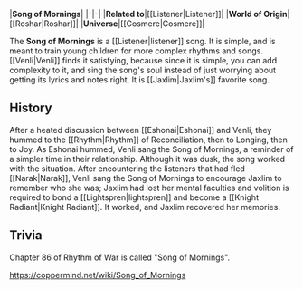 |**Song of Mornings**|
|-|-|
|**Related to**|[[Listener\|Listener]]|
|**World of Origin**|[[Roshar\|Roshar]]|
|**Universe**|[[Cosmere\|Cosmere]]|

The **Song of Mornings** is a [[Listener\|listener]] song. It is simple, and is meant to train young children for more complex rhythms and songs. [[Venli\|Venli]] finds it satisfying, because since it is simple, you can add complexity to it, and sing the song's soul instead of just worrying about getting its lyrics and notes right. It is [[Jaxlim\|Jaxlim's]] favorite song.

## History
After a heated discussion between [[Eshonai\|Eshonai]] and Venli, they hummed to the [[Rhythm\|Rhythm]] of Reconciliation, then to Longing, then to Joy. As Eshonai hummed, Venli sang the Song of Mornings, a reminder of a simpler time in their relationship. Although it was dusk, the song worked with the situation.
After encountering the listeners that had fled [[Narak\|Narak]], Venli sang the Song of Mornings to encourage Jaxlim to remember who she was; Jaxlim had lost her mental faculties and volition is required to bond a [[Lightspren\|lightspren]] and become a [[Knight Radiant\|Knight Radiant]]. It worked, and Jaxlim recovered her memories.

## Trivia
Chapter 86 of Rhythm of War is called "Song of Mornings".


https://coppermind.net/wiki/Song_of_Mornings